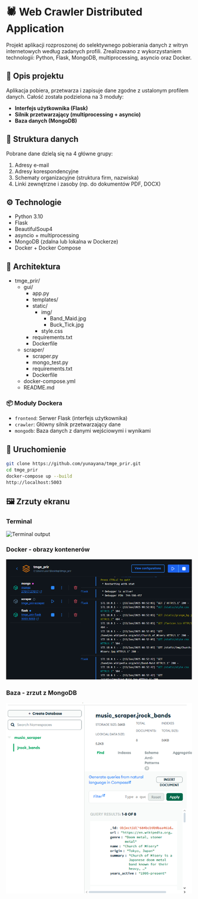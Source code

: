 # 🕷 Web Crawler Distributed Application

Projekt aplikacji rozproszonej do selektywnego pobierania danych z witryn internetowych według zadanych profili. Zrealizowano z wykorzystaniem technologii: Python, Flask, MongoDB, multiprocessing, asyncio oraz Docker.

## 📌 Opis projektu

Aplikacja pobiera, przetwarza i zapisuje dane zgodne z ustalonym profilem danych. Całość została podzielona na 3 moduły:

- **Interfejs użytkownika (Flask)**
- **Silnik przetwarzający (multiprocessing + asyncio)**
- **Baza danych (MongoDB)**

## 📁 Struktura danych

Pobrane dane dzielą się na 4 główne grupy:
1. Adresy e-mail
2. Adresy korespondencyjne
3. Schematy organizacyjne (struktura firm, nazwiska)
4. Linki zewnętrzne i zasoby (np. do dokumentów PDF, DOCX)

## ⚙️ Technologie

- Python 3.10
- Flask
- BeautifulSoup4
- asyncio + multiprocessing
- MongoDB (zdalna lub lokalna w Dockerze)
- Docker + Docker Compose

## 🧠 Architektura


- tmge_prir/
  - gui/
    - app.py
    - templates/
    - static/
      - img/
        - Band_Maid.jpg
        - Buck_Tick.jpg
      - style.css
    - requirements.txt
    - Dockerfile
  - scraper/
    - scraper.py
    - mongo_test.py
    - requirements.txt
    - Dockerfile
  - docker-compose.yml
  - README.md





### 📦 Moduły Dockera

- `frontend`: Serwer Flask (interfejs użytkownika)
- `crawler`: Główny silnik przetwarzający dane
- `mongodb`: Baza danych z danymi wejściowymi i wynikami

## 🚀 Uruchomienie

```bash
git clone https://github.com/yunayana/tmge_prir.git
cd tmge_prir
docker-compose up --build
http://localhost:5003
```
## 🖼 Zrzuty ekranu

### Terminal 
![Terminal output](images/building.png)

### Docker - obrazy kontenerów
![Docker images](images/docker.png)

### Baza - zrzut z MongoDB
![Data_Mongo](images/base.png)


